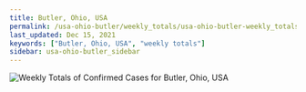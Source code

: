 ```yaml
---
title: Butler, Ohio, USA
permalink: /usa-ohio-butler/weekly_totals/usa-ohio-butler-weekly_totals.html
last_updated: Dec 15, 2021
keywords: ["Butler, Ohio, USA", "weekly totals"]
sidebar: usa-ohio-butler_sidebar
---
```


![Weekly Totals of Confirmed Cases for Butler, Ohio, USA](/covid_tracker/images/graphs/usa-ohio-butler-weekly_totals_graph.png)
